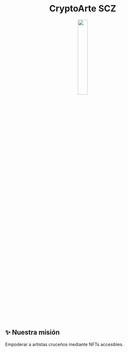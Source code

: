 <h1 align="center"> CryptoArte SCZ </h1>
 
<p align="center">
  <img src="https://i.ibb.co/Qvb75c6T/In-Shot-20250801-193142125.png" width="25%">
</p>
  

## ✨ Nuestra misión  
Empoderar a artistas cruceños mediante NFTs accesibles.